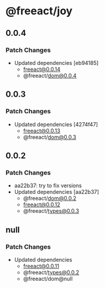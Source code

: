 # @freeact/joy

## 0.0.4

### Patch Changes

- Updated dependencies [eb94185]
  - freeact@0.0.14
  - @freeact/dom@0.0.4

## 0.0.3

### Patch Changes

- Updated dependencies [4274f47]
  - freeact@0.0.13
  - @freeact/dom@0.0.3

## 0.0.2

### Patch Changes

- aa22b37: try to fix versions
- Updated dependencies [aa22b37]
  - @freeact/dom@0.0.2
  - freeact@0.0.12
  - @freeact/types@0.0.3

## null

### Patch Changes

- Updated dependencies
  - freeact@0.0.11
  - @freeact/types@0.0.2
  - @freeact/dom@null
